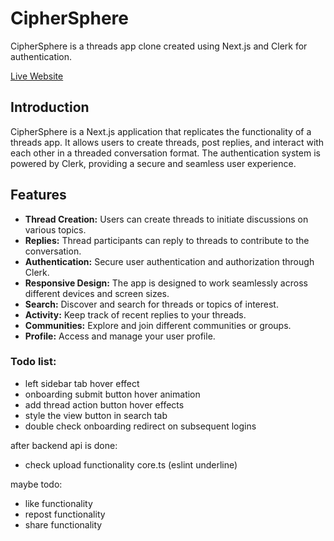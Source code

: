 # CipherSphere
CipherSphere is a threads app clone created using Next.js and Clerk for authentication.

[Live Website](https://ciphersphere.vercel.app/)

## Introduction

CipherSphere is a Next.js application that replicates the functionality of a threads app. It allows users to create threads, post replies, and interact with each other in a threaded conversation format. The authentication system is powered by Clerk, providing a secure and seamless user experience.

## Features

- **Thread Creation:** Users can create threads to initiate discussions on various topics.
- **Replies:** Thread participants can reply to threads to contribute to the conversation.
- **Authentication:** Secure user authentication and authorization through Clerk.
- **Responsive Design:** The app is designed to work seamlessly across different devices and screen sizes.
- **Search:** Discover and search for threads or topics of interest.
- **Activity:** Keep track of recent replies to your threads.
- **Communities:** Explore and join different communities or groups.
- **Profile:** Access and manage your user profile.

### Todo list:
- left sidebar tab hover effect
- onboarding submit button hover animation
- add thread action button hover effects
- style the view button in search tab
- double check onboarding redirect on subsequent logins

after backend api is done:
- check upload functionality core.ts (eslint underline)

maybe todo:
- like functionality
- repost functionality
- share functionality
